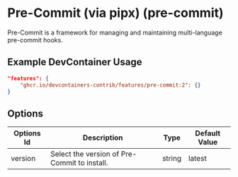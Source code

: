 
# Pre-Commit (via pipx) (pre-commit)

Pre-Commit is a framework for managing and maintaining multi-language pre-commit hooks.

## Example DevContainer Usage

```json
"features": {
    "ghcr.io/devcontainers-contrib/features/pre-commit:2": {}
}
```

## Options

| Options Id | Description | Type | Default Value |
|-----|-----|-----|-----|
| version | Select the version of Pre-Commit to install. | string | latest |


